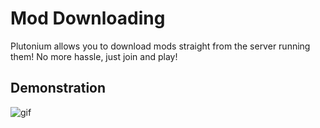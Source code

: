 # Mod Downloading

Plutonium allows you to download mods straight from the server running them! No more hassle, just join and play!

## Demonstration

![gif](https://i.imgur.com/EJsyKbp.gif)
